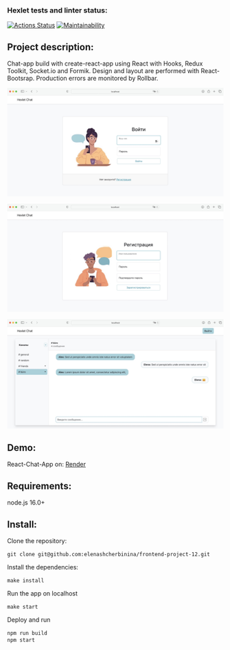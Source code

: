 ### Hexlet tests and linter status:

[![Actions Status](https://github.com/elenashcherbinina/frontend-project-12/workflows/hexlet-check/badge.svg)](https://github.com/elenashcherbinina/frontend-project-12/actions)
[![Maintainability](https://api.codeclimate.com/v1/badges/b9c6b1f6547bbae83037/maintainability)](https://codeclimate.com/github/elenashcherbinina/frontend-project-12/maintainability)

## Project description:

Chat-app build with create-react-app using React with Hooks, Redux Toolkit, Socket.io and Formik. Design and layout are performed with React-Bootsrap. Production errors are monitored by Rollbar.

![Login-Page](/frontend/src/images/demo.login.jpg)

![Signup-Page](/frontend/src/images/demo.signup.jpg)

![Chat-Page](/frontend/src/images/demo.chat.jpg)

## Demo:

React-Chat-App on: <a href="https://hexlet-chat-tg0o.onrender.com/" target="_blank">Render</a>

## Requirements:

node.js 16.0+

## Install:

Clone the repository:

```
git clone git@github.com:elenashcherbinina/frontend-project-12.git
```

Install the dependencies:

```
make install
```

Run the app on localhost

```
make start
```

Deploy and run

```
npm run build
npm start
```
